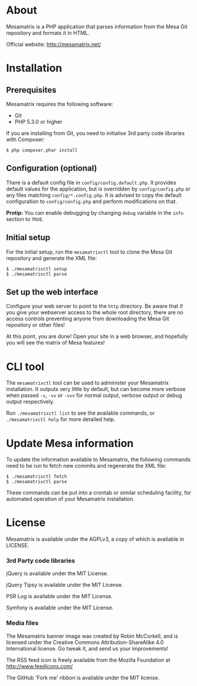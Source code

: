 # About

Mesamatrix is a PHP application that parses information from the Mesa Git
repository and formats it in HTML.

Official website: http://mesamatrix.net/

# Installation

## Prerequisites

Mesamatrix requires the following software:

 * Git
 * PHP 5.3.0 or higher

If you are installing from Git, you need to initialise 3rd party code
libraries with Composer:

    $ php composer.phar install

## Configuration (optional)

There is a default config file in `config/config.default.php`. It provides
default values for the application, but is overridden by `config/config.php`
or any files matching `config/*.config.php`. It is advised to copy the default
configuration to `config/config.php` and perform modifications on that.

**Protip:** You can enable debugging by changing `debug` variable in the `info`
section to `TRUE`.

## Initial setup

For the initial setup, run the `mesamatrixctl` tool to clone the Mesa Git
repository and generate the XML file:

    $ ./mesamatrixctl setup
    $ ./mesamatrixctl parse

## Set up the web interface

Configure your web server to point to the `http` directory. Be aware that if
you give your webserver access to the whole root directory, there are no access
controls preventing anyone from downloading the Mesa Git repository or other
files!

At this point, you are done! Open your site in a web browser, and hopefully you
will see the matrix of Mesa features!

# CLI tool

The `mesamatrixctl` tool can be used to administer your Mesamatrix
installation. It outputs very little by default, but can become more verbose
when passed `-v`, `-vv` or `-vvv` for normal output, verbose output or debug
output respectively.

Run `./mesamatrixctl list` to see the available commands, or
`./mesamatrixctl help` for more detailed help.

# Update Mesa information

To update the information available to Mesamatrix, the following commands need
to be run to fetch new commits and regenerate the XML file:

    $ ./mesamatrixctl fetch
    $ ./mesamatrixctl parse

These commands can be put into a crontab or similar scheduling facility, for
automated operation of your Mesamatrix installation.

# License

Mesamatrix is available under the AGPLv3, a copy of which is available in
LICENSE.

### 3rd Party code libraries

jQuery is available under the MIT License.

jQuery Tipsy is available under the MIT License.

PSR Log is available under the MIT License.

Symfony is available under the MIT License.

### Media files

The Mesamatrix banner image was created by Robin McCorkell, and is licensed
under the Creative Commons Attribution-ShareAlike 4.0 International license.
Go tweak it, and send us your improvements!

The RSS feed icon is freely available from the Mozilla Foundation at
http://www.feedicons.com/

The GitHub 'Fork me' ribbon is available under the MIT license.
